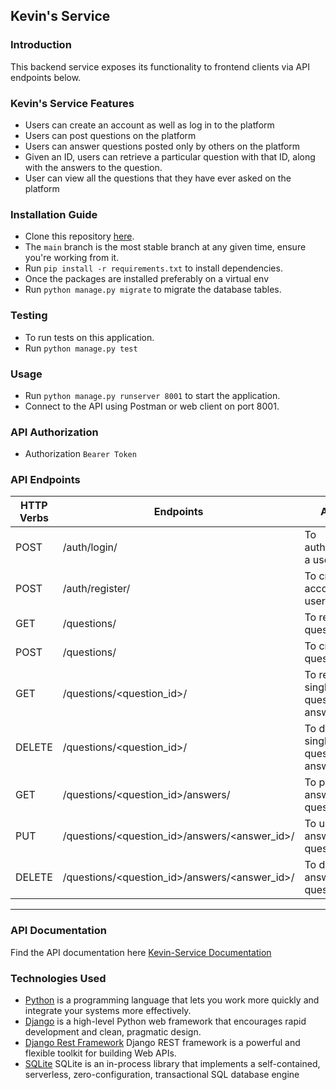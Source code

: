 ## Kevin's Service

### Introduction

This backend service exposes its functionality to frontend clients via API endpoints below.

### Kevin's Service Features

- Users can create an account as well as log in to the platform
- Users can post questions on the platform
- Users can answer questions posted only by others on the platform
- Given an ID, users can retrieve a particular question with that ID, along with the answers to the question.
- User can view all the questions that they have ever asked on the platform

### Installation Guide

- Clone this repository [here](https://github.com/WawinyEdwin/wezacare-challenge.git).
- The `main` branch is the most stable branch at any given time, ensure you're working from it.
- Run `pip install -r requirements.txt` to install dependencies.
- Once the packages are installed preferably on a virtual env
- Run `python manage.py migrate` to migrate the database tables.

### Testing

- To run tests on this application.
- Run `python manage.py test`

### Usage

- Run `python manage.py runserver 8001` to start the application.
- Connect to the API using Postman or web client on port 8001.

### API Authorization

- Authorization `Bearer Token`

### API Endpoints

| HTTP Verbs | Endpoints                                     | Action                                      |
|------------|-----------------------------------------------|---------------------------------------------|
| POST       | /auth/login/                                  | To authenticates a user                     |
| POST       | /auth/register/                               | To create an account for a user             |
| GET        | /questions/                                   | To retrieve all questions                   |
| POST       | /questions/                                   | To create a question                        |
| GET        | /questions/<question_id>/                     | To retrieve a single question+ its answers. |
| DELETE     | /questions/<question_id>/                     | To delete a single question+ its answers.   |
| GET        | /questions/<question_id>/answers/             | To post an answer for a question.           |
| PUT        | /questions/<question_id>/answers/<answer_id>/ | To update an answer for a question.         |
| DELETE     | /questions/<question_id>/answers/<answer_id>/ | To delete an answer to a question.          |

---

### API Documentation

Find the API documentation
here [Kevin-Service Documentation](https://documenter.getpostman.com/view/17474568/2s93JqSR4c)

### Technologies Used

- [Python](https://nodejs.org/) is a programming language that lets you work more quickly and integrate your systems
  more effectively.
- [Django](https://www.djangoproject.com/) is a high-level Python web framework that encourages rapid development and
  clean, pragmatic design.
- [Django Rest Framework](https://www.django-rest-framework.org/) Django REST framework is a powerful and flexible
  toolkit for building Web APIs.
- [SQLite](https://www.sqlite.org/) SQLite is an in-process library that implements a self-contained, serverless,
  zero-configuration, transactional SQL database engine
